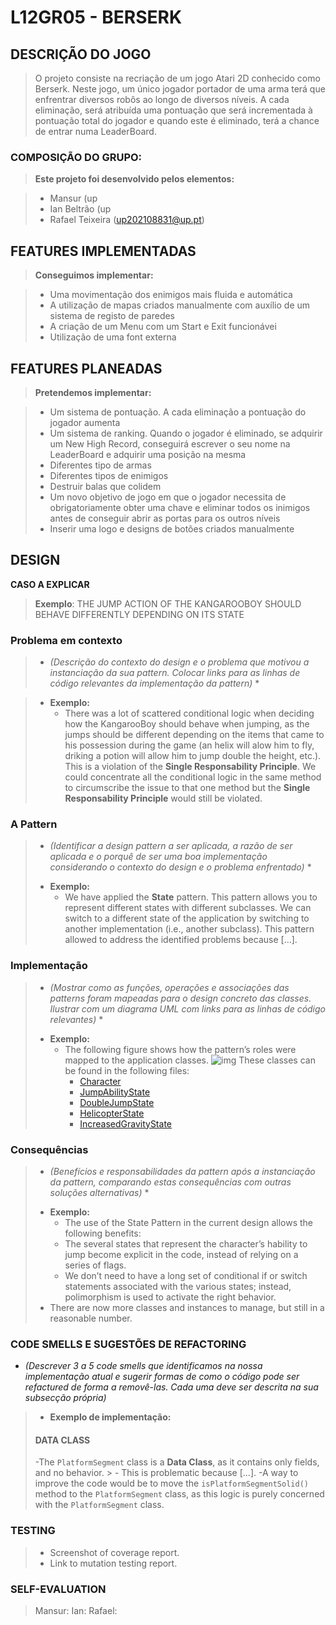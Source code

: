# L12GR05 - BERSERK

## **DESCRIÇÃO DO JOGO**
> O projeto consiste na recriação de um jogo Atari 2D conhecido como Berserk. Neste jogo, um único jogador portador de uma arma terá que enfrentrar diversos robôs ao longo de diversos níveis.
> A cada eliminação, será atribuída uma pontuação que será incrementada à pontuação total do jogador e quando este é eliminado, terá a chance de entrar numa LeaderBoard.

### COMPOSIÇÃO DO GRUPO:
> **Este projeto foi desenvolvido pelos elementos:**

> - Mansur (up
> - Ian Beltrão (up
> - Rafael Teixeira (up202108831@up.pt)

## **FEATURES IMPLEMENTADAS**
> **Conseguimos implementar:**

> - Uma movimentação dos enimigos mais fluida e automática
> - A utilização de mapas criados manualmente com auxílio de um sistema de registo de paredes
> - A criação de um Menu com um Start e Exit funcionávei
> - Utilização de uma font externa

## **FEATURES PLANEADAS**
> **Pretendemos implementar:**

> - Um sistema de pontuação. A cada eliminação a pontuação do jogador aumenta
> - Um sistema de ranking. Quando o jogador é eliminado, se adquirir um New High Record, conseguirá escrever o seu nome na LeaderBoard e adquirir uma posição na mesma
> - Diferentes tipo de armas
> - Diferentes tipos de enimigos
> - Destruir balas que colidem
> - Um novo objetivo de jogo em que o jogador necessita de obrigatoriamente obter uma chave e eliminar todos os inimigos antes de conseguir abrir as portas para os outros níveis
> - Inserir uma logo e designs de botões criados manualmente

## **DESIGN**
**CASO A EXPLICAR** </br>
> **Exemplo**: THE JUMP ACTION OF THE KANGAROOBOY SHOULD BEHAVE DIFFERENTLY DEPENDING ON ITS STATE

### Problema em contexto 
> * *(Descrição do contexto do design e o problema que motivou a instanciação da sua pattern. Colocar links para as linhas de código relevantes da implementação da pattern)* * </br>

> - **Exemplo:** </br>
>   - There was a lot of scattered conditional logic when deciding how the KangarooBoy should behave when jumping, as the jumps should be different depending on the items that came to his possession during the game (an helix will alow him to fly, driking a potion will allow him to jump double the height, etc.). This is a violation of the **Single Responsability Principle**. We could concentrate all the conditional logic in the same method to circumscribe the issue to that one method but the **Single Responsability Principle** would still be violated.

### A Pattern 
> * *(Identificar a design pattern a ser aplicada, a razão de ser aplicada e o porquê de ser uma boa implementação considerando o contexto do design e o problema enfrentado)* * </br>
> - **Exemplo:** </br>
>   - We have applied the **State** pattern. This pattern allows you to represent different states with different subclasses. We can switch to a different state of the application by switching to another implementation (i.e., another subclass). This pattern allowed to address the identified problems because […].

### Implementação
> * *(Mostrar como as funções, operações e associações das patterns foram mapeadas para o design concreto das classes. Ilustrar com um diagrama UML com links para as linhas de código relevantes)* * </br>
> - **Exemplo:** </br>
>   - The following figure shows how the pattern’s roles were mapped to the application classes.
> ![img](https://www.fe.up.pt/~arestivo/page/img/examples/lpoo/state.svg)
> These classes can be found in the following files:
>     - [Character](https://web.fe.up.pt/~arestivo/page/courses/2021/lpoo/template/src/main/java/Character.java)
>     - [JumpAbilityState](https://web.fe.up.pt/~arestivo/page/courses/2021/lpoo/template/src/main/java/JumpAbilityState.java)
>     - [DoubleJumpState](https://web.fe.up.pt/~arestivo/page/courses/2021/lpoo/template/src/main/java/DoubleJumpState.java)
>     - [HelicopterState](https://web.fe.up.pt/~arestivo/page/courses/2021/lpoo/template/src/main/java/HelicopterState.java)
>     - [IncreasedGravityState](https://web.fe.up.pt/~arestivo/page/courses/2021/lpoo/template/src/main/java/IncreasedGravityState.java)

### Consequências
> * *(Benefícios e responsabilidades da pattern após a instanciação da pattern, comparando estas consequências com outras soluções alternativas)* * </br>
> - **Exemplo:** </br>
>   - The use of the State Pattern in the current design allows the following benefits:
>   - The several states that represent the character’s hability to jump become explicit in the code, instead of relying on a series of flags.
>   - We don’t need to have a long set of conditional if or switch statements associated with the various states; instead, polimorphism is used to activate the right behavior.
> - There are now more classes and instances to manage, but still in a reasonable number.

### CODE SMELLS E SUGESTÕES DE REFACTORING
- _(Descrever 3 a 5 code smells que identificamos na nossa implementação atual e sugerir formas de como o código pode ser refactured de forma a removê-las. Cada uma deve ser descrita na sua subsecção própria)_ </br>

> - **Exemplo de implementação:** </br>
> #### DATA CLASS
> -The `PlatformSegment` class is a **Data Class**, as it contains only fields, and no behavior. > - This is problematic because […].
> -A way to improve the code would be to move the `isPlatformSegmentSolid()` method to the `PlatformSegment` class, as this logic is purely concerned with the `PlatformSegment` class.

### TESTING
> - Screenshot of coverage report.
> - Link to mutation testing report.

### SELF-EVALUATION

> Mansur:
> Ian: 
> Rafael: 
